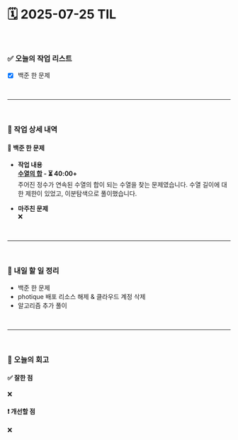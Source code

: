 # 🗓️ 2025-07-25 TIL

<br>

### ✅ 오늘의 작업 리스트  
- [x] 백준 한 문제

<br>

---

<br>

### 📌 작업 상세 내역  

#### 🔹 백준 한 문제
- **작업 내용**<br>
**[수열의 합](https://www.acmicpc.net/problem/1024) - ⏳ 40:00+**<br>
주어진 정수가 연속된 수열의 합이 되는 수열을 찾는 문제였습니다. 수열 길이에 대한 제한이 있었고, 이분탐색으로 풀이했습니다.

- **마주친 문제**<br>
❌

<br>

---

<br>

### 🚀 내일 할 일 정리  

- 백준 한 문제
- photique 배포 리소스 해제 & 클라우드 계정 삭제
- 알고리즘 추가 풀이

<br>

---

<br>

### 🧐 오늘의 회고  

#### ✅ 잘한 점
❌

#### ❗ 개선할 점
❌

<br><br><br>